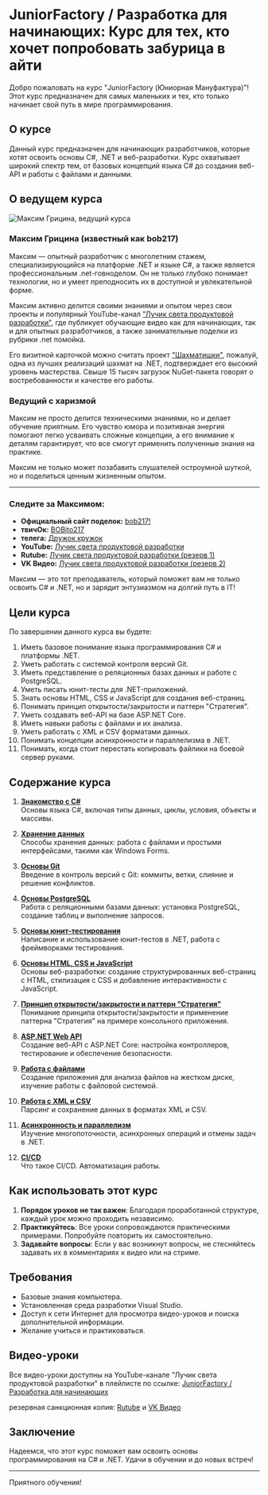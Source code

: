 ﻿# JuniorFactory / Разработка для начинающих: Курс для тех, кто хочет попробовать забурица в айти

Добро пожаловать на курс "JuniorFactory (Юниорная Мануфактура)"!
Этот курс предназначен для самых маленьких и тех, кто только начинает свой путь в мире программирования.

## О курсе

Данный курс предназначен для начинающих разработчиков, которые хотят освоить основы C#, .NET и веб-разработки.
Курс охватывает широкий спектр тем, от базовых концепций языка C# до создания веб-API и работы с файлами и данными.

## О ведущем курса

![Максим Грицина, ведущий курса](https://avatars.githubusercontent.com/u/4076924?v=4)

### Максим Грицина (известный как bob217)

Максим — опытный разработчик с многолетним стажем, специализирующийся на платформе .NET и языке C#, а также является
профессиональным .net-говноделом.
Он не только глубоко понимает технологии, но и умеет преподносить их в доступной и увлекательной форме.

Максим активно делится своими знаниями и опытом через свои проекты и популярный
YouTube-канал ["Лучик света продуктовой разработки"](https://www.youtube.com/@bobito217),
где публикует обучающие видео как для начинающих, так и для опытных разработчиков, а также занимательные поделки из
рубрики .net помойка.

Его визитной карточкой можно считать проект ["Шахматишки"](https://github.com/MaxNagibator/chess), пожалуй, одна из
лучших реализаций шахмат на .NET,
подтверждает его высокий уровень мастерства.
Свыше 15 тысяч загрузок NuGet-пакета говорят о востребованности и качестве его работы.

### Ведущий с харизмой

Максим не просто делится техническими знаниями, но и делает обучение приятным.
Его чувство юмора и позитивная энергия помогают легко усваивать сложные концепции, а его внимание к деталям гарантирует,
что все смогут применить полученные знания на практике.

Максим не только может позабавить слушателей остроумной шуткой, но и поделиться ценным жизненным опытом.

---

### Следите за Максимом:

- **Официальный сайт поделок:** [bob217!](http://bob217.ru/)
- **твичОк:** [BOBito217](https://www.twitch.tv/bobito217)
- **телега:** [Дружок кружок](https://t.me/bobito217)
- **YouTube:** [Лучик света продуктовой разработки](https://www.youtube.com/@bobito217)
- **Rutube:** [Лучик света продуктовой разработки (резерв 1)](https://rutube.ru/channel/38477324/)
- **VK Видео:** [Лучик света продуктовой разработки (резерв 2)](https://vkvideo.ru/@bobito217)

Максим — это тот преподаватель, который поможет вам не только освоить C# и .NET, но и зарядит энтузиазмом на долгий путь
в IT!

## Цели курса

По завершении данного курса вы будете:

1. Иметь базовое понимание языка программирования C# и платформы .NET.
2. Уметь работать с системой контроля версий Git.
3. Иметь представление о реляционных базах данных и работе с PostgreSQL.
4. Уметь писать юнит-тесты для .NET-приложений.
5. Знать основы HTML, CSS и JavaScript для создания веб-страниц.
6. Понимать принцип открытости/закрытости и паттерн "Стратегия".
7. Уметь создавать веб-API на базе ASP.NET Core.
8. Иметь навыки работы с файлами и их анализа.
9. Уметь работать с XML и CSV форматами данных.
10. Понимать концепции асинхронности и параллелизма в .NET.
11. Понимать, когда стоит перестать копировать файлики на боевой сервер руками.

## Содержание курса

1. **[Знакомство с C#](JuniorFactory.Lesson1.Base)**  
   Основы языка C#, включая типы данных, циклы, условия, объекты и массивы.

2. **[Хранение данных](JuniorFactory.Lesson2.DataStorage)**  
   Способы хранения данных: работа с файлами и простыми интерфейсами, такими как Windows Forms.

3. **[Основы Git](JuniorFactory.Lesson3.Git)**  
   Введение в контроль версий с Git: коммиты, ветки, слияние и решение конфликтов.

4. **[Основы PostgreSQL](JuniorFactory.Lesson4.Postgres)**  
   Работа с реляционными базами данных: установка PostgreSQL, создание таблиц и выполнение запросов.

5. **[Основы юнит-тестирования](JuniorFactory.Lesson5.UnitTests)**  
   Написание и использование юнит-тестов в .NET, работа с фреймворками тестирования.

6. **[Основы HTML, CSS и JavaScript](JuniorFactory.Lesson6.Frontend)**  
   Основы веб-разработки: создание структурированных веб-страниц с HTML, стилизация с CSS и добавление интерактивности с
   JavaScript.

7. **[Принцип открытости/закрытости и паттерн "Стратегия"](JuniorFactory.Lesson7.OCP)**  
   Понимание принципа открытости/закрытости и применение паттерна "Стратегия" на примере консольного приложения.

8. **[ASP.NET Web API](JuniorFactory.Lesson8.WebApi)**  
   Создание веб-API с ASP.NET Core: настройка контроллеров, тестирование и обеспечение безопасности.

9. **[Работа с файлами](JuniorFactory.Lesson9.Files)**  
   Создание приложения для анализа файлов на жестком диске, изучение работы с файловой системой.

10. **[Работа с XML и CSV](JuniorFactory.Lesson10.XmlCSV)**  
    Парсинг и сохранение данных в форматах XML и CSV.

11. **[Асинхронность и параллелизм](JuniorFactory.Lesson11.Threads)**  
    Изучение многопоточности, асинхронных операций и отмены задач в .NET.

12. **[CI/CD](JuniorFactory.Lesson12.CI_CD)**  
    Что такое CI/CD. Автоматизация работы.

## Как использовать этот курс

1. **Порядок уроков не так важен**: Благодаря проработанной структуре, каждый урок можно проходить независимо.
2. **Практикуйтесь**: Все уроки сопровождаются практическими примерами. Попробуйте повторить их самостоятельно.
3. **Задавайте вопросы**: Если у вас возникнут вопросы, не стесняйтесь задавать их в комментариях к видео или на стриме.

## Требования

- Базовые знания компьютера.
- Установленная среда разработки Visual Studio.
- Доступ к сети Интернет для просмотра видео-уроков и поиска дополнительной информации.
- Желание учиться и практиковаться.

## Видео-уроки

Все видео-уроки доступны на YouTube-канале "Лучик света продуктовой разработки"
в плейлисте по
ссылке: [JuniorFactory / Разработка для начинающих](https://www.youtube.com/playlist?list=PLgBM0sSyvWQX1amvtC8-rsmDEwKREdd0t)

резервная санкционная копия: [Rutube](https://rutube.ru/plst/626607) и [VK Видео](https://vkvideo.ru/@bobito217)

## Заключение

Надеемся, что этот курс поможет вам освоить основы программирования на C# и .NET. Удачи в обучении и до новых встреч!

---

Приятного обучения!
